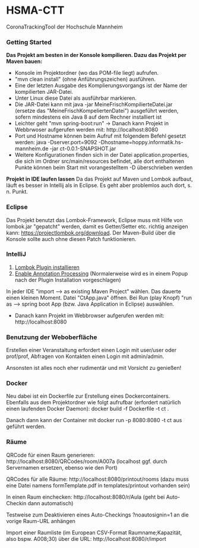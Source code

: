 # HSMA-CTT
CoronaTrackingTool der Hochschule Mannheim

### Getting Started
**Das Projekt am besten in der Konsole kompilieren. Dazu das Projekt per Maven bauen:**
- Konsole im Projektordner (wo das POM-file liegt) aufrufen.
- "mvn clean install" (ohne Anführungszeichen) ausführen. 
- Eine der letzten Ausgabe des Komplierungsvorgangs ist der Name der kompilierten JAR-Datei.
- Unter Linux diese Datei als ausführbar markieren.
- Die JAR-Datei kann mit java -jar MeineFrischKompilierteDatei.jar (ersetze das "MeineFrischKompeliertenDatei") ausgeführt werden, sofern mindestens ein Java 8 auf dem Rechner installiert ist
- Leichter geht "mvn spring-boot:run"
-> Danach kann Projekt in Webbrwoser aufgerufen werden mit: http://localhost:8080
- Port und Hostname können beim Aufruf mit folgendem Befehl gesetzt werden: java -Dserver.port=9092 -Dhostname=hoppy.informatik.hs-mannheim.de -jar ct-0.0.1-SNAPSHOT.jar
- Weitere Konfigurationen finden sich in der Datei application.properties, die sich im Ordner src/main/resources befindet, alle dort enthaltenen Punkte können beim Start mit vorangestelltem -D überschrieben werden

**Projekt in IDE laufen lassen**
Da das Projekt auf Maven und Lombok aufbaut, läuft es besser in Intellij als in Eclipse. Es geht aber problemlos auch dort, s. n. Punkt.

### Eclipse

Das Projekt benutzt das Lombok-Framework, Eclipse muss mit Hilfe von lombok.jar "gepatcht" werden, damit es Getter/Setter etc. richtig anzeigen kann: https://projectlombok.org/download. Der Maven-Build über die Konsole sollte auch ohne diesen Patch funktionieren.

### IntelliJ

1. [Lombok Plugin installieren](https://projectlombok.org/setup/intellij)
2. [Enable Annotation Processing](https://stackoverflow.com/a/41166240) (Normalerweise wird es in einem Popup nach der Plugin Installation vorgeschlagen)

In jeder IDE "import --> as existing Maven Project" wählen. Das dauerte einen kleinen Moment. Datei "CtApp.java" öffnen. Bei Run (play Knopf) "run as --> spring boot App (bzw. Java Application in Eclipse) auswählen.

- Danach kann Projekt im Webbrowser aufgerufen werden mit: http://localhost:8080


### Benutzung der Weboberfläche
Erstellen einer Veranstaltung erfordert einen Login mit user/user oder prof/prof, Abfragen von Kontakten einen Login mit admin/admin.

Ansonsten ist alles noch eher rudimentär und mit Vorsicht zu genießen!

### Docker
Neu dabei ist ein Dockerfile zur Erstellung eines Dockercontainers. Ebenfalls aus dem Projektordner wie folgt aufrufbar (erfordert natürlich einen laufenden Docker Daemon): docker build -f Dockerfile -t ct .

Danach dann kann der Container mit docker run -p 8080:8080 -t ct aus geführt werden.


### Räume
QRCode für einen Raum generieren: http://localhost:8080/QRCodes/room/A007a (localhost ggf. durch Servernamen ersetzen, ebenso wie den Port)

QRCodes für alle Räume: http://localhost:8080/printout/rooms
  (dazu muss eine Datei namens formTemplate.pdf in templates/printout vorhanden sein)

In einen Raum einchecken: http://localhost:8080/r/Aula (geht bei Auto-Checkin dann automatisch)

Testweise zum Deaktivieren eines Auto-Checkings ?noautosignin=1 an die vorige Raum-URL anhängen

Import einer Raumliste (im European CSV-Format Raumname;Kapazität, also bspw. A008;30) über die URL: http://localhost:8080/r/import 

